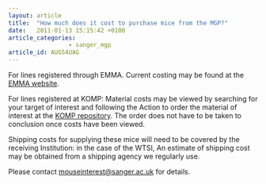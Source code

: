 ```yaml
---
layout: article
title:  "How much does it cost to purchase mice from the MGP?"
date:   2011-01-13 15:15:42 +0100
article_categories: 
                 - sanger_mgp
article_id: AUG54UAG
---
```


For lines registered through EMMA.
Current costing may be found at the [EMMA website][link-emma].  

For lines registered at KOMP: Material costs may be viewed by searching for your target of interest and following the Action to order the material of interest at the [KOMP repository][link-komp]. The order does not have to be taken to conclusion once costs have been viewed.

Shipping costs for supplying these mice will need to be covered by the receiving Institution: in the case of the WTSI, An estimate of shipping cost may be obtained from a shipping agency we regularly use.

Please contact [mouseinterest@sanger.ac.uk][email-sanger] for details.

[link-emma]: https://www.infrafrontier.eu/resources-and-services/access-emma-mouse-resources/strain-ordering
[link-komp]: https://www.komp.org
[email-sanger]: mailto:mouseinterest@sanger.ac.uk